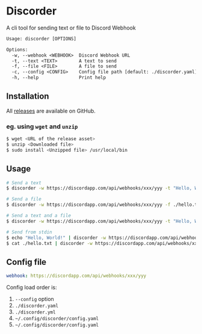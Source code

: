 # Discorder

A cli tool for sending text or file to Discord Webhook

```txt
Usage: discorder [OPTIONS]

Options:
  -w, --webhook <WEBHOOK>  Discord Webhook URL
  -t, --text <TEXT>        A text to send
  -f, --file <FILE>        A file to send
  -c, --config <CONFIG>    Config file path [default: ./discorder.yaml]
  -h, --help               Print help
```

## Installation

All [releases](
    https://github.com/sor4chi/discorder/releases
) are available on GitHub.

### eg. using `wget` and `unzip`

```sh
$ wget <URL of the release asset>
$ unzip <Downloaded file>
$ sudo install <Unzipped file> /usr/local/bin
```

## Usage

```sh
# Send a text
$ discorder -w https://discordapp.com/api/webhooks/xxx/yyy -t "Hello, World!"

# Send a file
$ discorder -w https://discordapp.com/api/webhooks/xxx/yyy -f ./hello.txt

# Send a text and a file
$ discorder -w https://discordapp.com/api/webhooks/xxx/yyy -t "Hello, World!" -f ./hello.txt

# Send from stdin
$ echo "Hello, World!" | discorder -w https://discordapp.com/api/webhooks/xxx/yyy
$ cat ./hello.txt | discorder -w https://discordapp.com/api/webhooks/xxx/yyy
```

## Config file

```yaml
webhook: https://discordapp.com/api/webhooks/xxx/yyy
```

Config load order is:

1. `--config` option
2. `./discorder.yaml`
3. `./discorder.yml`
4. `~/.config/discorder/config.yaml`
5. `~/.config/discorder/config.yaml`
